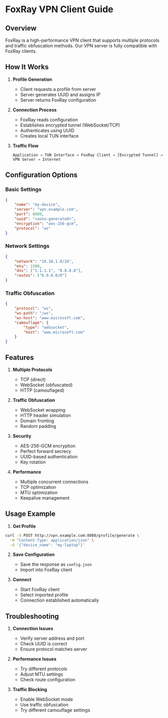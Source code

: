 # FoxRay VPN Client Guide

## Overview

FoxRay is a high-performance VPN client that supports multiple protocols and traffic obfuscation methods. Our VPN server is fully compatible with FoxRay clients.

## How It Works

1. **Profile Generation**
   - Client requests a profile from server
   - Server generates UUID and assigns IP
   - Server returns FoxRay configuration

2. **Connection Process**
   - FoxRay reads configuration
   - Establishes encrypted tunnel (WebSocket/TCP)
   - Authenticates using UUID
   - Creates local TUN interface

3. **Traffic Flow**
   ```
   Application → TUN Interface → FoxRay Client → [Encrypted Tunnel] → VPN Server → Internet
   ```

## Configuration Options

### Basic Settings
```json
{
    "name": "my-device",
    "server": "vpn.example.com",
    "port": 8080,
    "uuid": "<auto-generated>",
    "encryption": "aes-256-gcm",
    "protocol": "ws"
}
```

### Network Settings
```json
{
    "network": "10.10.1.0/24",
    "mtu": 1500,
    "dns": ["1.1.1.1", "8.8.8.8"],
    "routes": ["0.0.0.0/0"]
}
```

### Traffic Obfuscation
```json
{
    "protocol": "ws",
    "ws-path": "/ws",
    "ws-host": "www.microsoft.com",
    "camouflage": {
        "type": "websocket",
        "host": "www.microsoft.com"
    }
}
```

## Features

1. **Multiple Protocols**
   - TCP (direct)
   - WebSocket (obfuscated)
   - HTTP (camouflaged)

2. **Traffic Obfuscation**
   - WebSocket wrapping
   - HTTP header simulation
   - Domain fronting
   - Random padding

3. **Security**
   - AES-256-GCM encryption
   - Perfect forward secrecy
   - UUID-based authentication
   - Key rotation

4. **Performance**
   - Multiple concurrent connections
   - TCP optimization
   - MTU optimization
   - Keepalive management

## Usage Example

1. **Get Profile**
```bash
curl -X POST http://vpn.example.com:8080/profile/generate \
  -H "Content-Type: application/json" \
  -d '{"device_name": "my-laptop"}'
```

2. **Save Configuration**
   - Save the response as `config.json`
   - Import into FoxRay client

3. **Connect**
   - Start FoxRay client
   - Select imported profile
   - Connection established automatically

## Troubleshooting

1. **Connection Issues**
   - Verify server address and port
   - Check UUID is correct
   - Ensure protocol matches server

2. **Performance Issues**
   - Try different protocols
   - Adjust MTU settings
   - Check route configuration

3. **Traffic Blocking**
   - Enable WebSocket mode
   - Use traffic obfuscation
   - Try different camouflage settings 